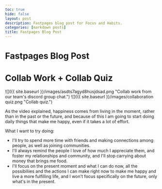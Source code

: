 ```yaml
---
toc: true
hide: false
layout: post
description: Fastpages blog post for Focus and Habits.
categories: [markdown posts]
title: Fastpages Blog Post
---
```

# Fastpages Blog Post

# Collab Work + Collab Quiz
![]({{ site.baseurl }}/images/asdts7agyd8husjdsad.png "Collab work from our team's discord group chat.")
![]({{ site.baseurl }}/images/collaboration quiz.png "Collab quiz.")

As the video explained, happiness comes from living in the moment, rather than in the past or the future, and because of this I am going to start doing daily things that make me happy, even if it takes a lot of effort. 

What I want to try doing:
- I'll try to spend more time with friends and making connections among people, as well as joining communities. 
- I'll always remind the people I love of how much I appreciate them, and foster my relationships and community, and I'll stop carrying about money that brings me food. 
- I'll focus on the present moment and what I can do now, all the possibiliies and the actions I can make right now to make me happy and live a more fulfilling life, and I won't focus specifically on the future, only what's in the present.

